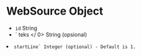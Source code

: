 # WebSource Object

* `id` String
* ` teks </ 0>  String (opsional)</li>
<li><code>startLine` Integer (optional) - Default is 1.